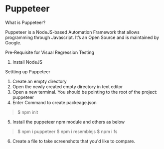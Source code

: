 # Puppeteer
What is Puppeteer?

Puppeteer is a NodeJS-based Automation Framework that allows programming through Javascript. 
It’s an Open Source and is maintained by Google.

Pre-Requisite for Visual Regression Testing
1) Install NodeJS

Settting up Puppeteer
1) Create an empty directory
2) Open the newly created empty directory in text editor
3) Open a new terminal. You should be pointing to the root of the project: puppeteer
4) Enter Command to create packeage.json
>$ npm init
5) Install the puppeteer npm module and others as below
>$ npm i puppeteer
>$ npm i resemblejs
>$ npm i fs
6) Create a file to take screenshots that you'd like to compare.
